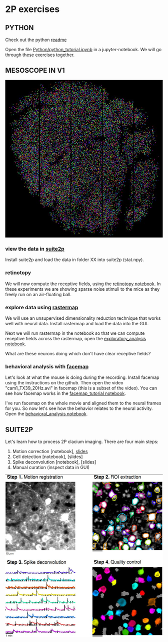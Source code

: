 # 2P exercises

## PYTHON

Check out the python [readme](https://github.com/marius10p/NeuralDataScienceCSHL2019/tree/master/Python)

Open the file [Python/python_tutorial.ipynb](../Python/python_tutorial.ipynb) in a jupyter-notebook. We will go through these exercises together.

## MESOSCOPE IN V1

![2pv1](2pv1.JPG "18,795 neurons in V1")

### view the data in [suite2p](https://github.com/MouseLand/suite2p)

Install suite2p and load the data in folder XX into suite2p (stat.npy).

### retinotopy

We will now compute the receptive fields, using the [retinotopy notebook](retinotopy.ipynb). In these experiments we are showing sparse noise stimuli to the mice as they freely run on an air-floating ball.

### explore data using [rastermap](https://github.com/MouseLand/rastermap)

We will use an unsupervised dimensionality reduction technique that works well with neural data. Install rastermap and load the data into the GUI. 

Next we will run rastermap in the notebook so that we can compute receptive fields across the rastermap, open the [exploratory_analysis notebook](exploratory_analysis.ipynb).

What are these neurons doing which don't have clear receptive fields?

### behavioral analysis with [facemap](https://github.com/MouseLand/facemap)

Let's look at what the mouse is doing during the recording. Install facemap using the instructions on the github. Then open the video "cam1_TX39_20Hz.avi" in facemap (this is a subset of the video). You can see how facemap works in the [facemap_tutorial notebook](facemap_tutorial.ipynb).

I've run facemap on the whole movie and aligned them to the neural frames for you. So now let's see how the behavior relates to the neural activity. Open the [behavioral_analysis notebook](behavioral_analysis.ipynb).

## SUITE2P

Let's learn how to process 2P clacium imaging. There are four main steps:

1. Motion correction [notebook], [slides](../LectureSlides/Day5)
2. Cell detection [notebook], [slides]
3. Spike deconvolution [notebook], [slides]
4. Manual curation (inspect data in GUI)

![2psteps](suite2p.JPG)
